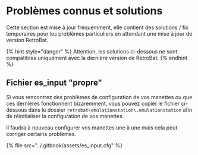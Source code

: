 # Problèmes connus et solutions

Cette section est mise à jour fréquemment, elle contient des solutions / fix temporaires pour les problèmes particuliers en attendant une mise à jour de version RetroBat.

{% hint style="danger" %}
Attention, les solutions ci-dessous ne sont compatibles uniquement avec la dernière version de RetroBat.
{% endhint %}

## Fichier es\_input "propre"

Si vous rencontrez des problèmes de configuration de vos manettes ou que ces dernières fonctionnent bizaremment, vous pouvez copier le fichier ci-dessous dans le dossier `retrobat\emulationstation\.emulationstation` afin de réinitialiser la configuration de vos manettes.

Il faudra à nouveau configurer vos manettes une à une mais cela peut corriger certains problèmes.

{% file src="../.gitbook/assets/es_input.cfg" %}
